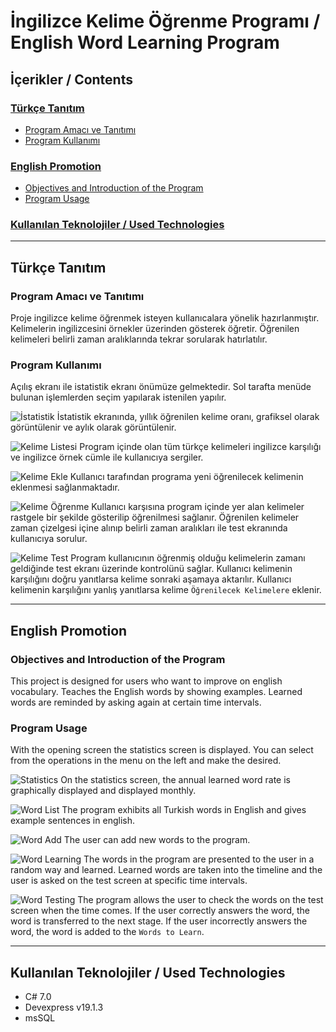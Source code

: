 # İngilizce Kelime Öğrenme Programı / English Word Learning Program

## İçerikler / Contents
### [Türkçe Tanıtım](#Türkçe-Tanıtım)
 * [Program Amacı ve Tanıtımı](#Program-Amacı-ve-Tanıtımı)
 * [Program Kullanımı](#Program-Kullanımı)
### [English Promotion](#English-Promotion)
 * [Objectives and Introduction of the Program](#Objectives-and-Introduction-of-the-Program)
 * [Program Usage](#Program-Usage)
### [Kullanılan Teknolojiler / Used Technologies](#Kullanılan-Teknolojiler-/-Used-Technologies)

---
## Türkçe Tanıtım
### Program Amacı ve Tanıtımı
Proje ingilizce kelime öğrenmek isteyen kullanıcalara yönelik hazırlanmıştır. Kelimelerin ingilizcesini örnekler üzerinden gösterek öğretir. Öğrenilen kelimeleri belirli zaman aralıklarında tekrar sorularak hatırlatılır.

### Program Kullanımı
Açılış ekranı ile istatistik ekranı önümüze gelmektedir. Sol tarafta menüde bulunan işlemlerden seçim yapılarak istenilen yapılır.

![İstatistik](https://github.com/ismetkizgin/Dictionary/blob/master/images/%C4%B0statistik.png)
İstatistik ekranında, yıllık öğrenilen kelime oranı, grafiksel olarak görüntülenir ve aylık olarak görüntülenir.

![Kelime Listesi](https://github.com/ismetkizgin/Dictionary/blob/master/images/Kelime%20Listesi.png)
Program içinde olan tüm türkçe kelimeleri ingilizce karşılığı ve ingilizce örnek cümle ile kullanıcıya sergiler.

![Kelime Ekle](https://github.com/ismetkizgin/Dictionary/blob/master/images/Kelime%20Ekle.png)
Kullanıcı tarafından programa yeni öğrenilecek kelimenin eklenmesi sağlanmaktadır.

![Kelime Öğrenme](https://github.com/ismetkizgin/Dictionary/blob/master/images/Kelime%20%C3%96%C4%9Fren.png)
Kullanıcı karşısına program içinde yer alan kelimeler rastgele bir şekilde gösterilip öğrenilmesi sağlanır. Öğrenilen kelimeler zaman çizelgesi içine alınıp belirli zaman aralıkları ile test ekranında kullanıcıya sorulur.

![Kelime Test](https://github.com/ismetkizgin/Dictionary/blob/master/images/Kelime%20Test.png)
Program kullanıcının öğrenmiş olduğu kelimelerin zamanı geldiğinde test ekranı üzerinde kontrolünü sağlar. Kullanıcı kelimenin karşılığını doğru yanıtlarsa kelime sonraki aşamaya aktarılır. Kullanıcı kelimenin karşılığını yanlış yanıtlarsa kelime `Öğrenilecek Kelimelere` eklenir.

---
## English Promotion
### Objectives and Introduction of the Program
This project is designed for users who want to improve on english vocabulary. Teaches the English words by showing examples. Learned words are reminded by asking again at certain time intervals.

### Program Usage
With the opening screen  the statistics screen is displayed. You can select from the operations in the menu on the left and make the desired.

![Statistics](https://github.com/ismetkizgin/Dictionary/blob/master/images/%C4%B0statistik.png)
On the statistics screen, the annual learned word rate is graphically displayed and displayed monthly.

![Word List](https://github.com/ismetkizgin/Dictionary/blob/master/images/Kelime%20Listesi.png)
The program exhibits all Turkish words in English and gives example sentences in english.

![Word Add](https://github.com/ismetkizgin/Dictionary/blob/master/images/Kelime%20Ekle.png)
The user can add new words to the program.

![Word Learning](https://github.com/ismetkizgin/Dictionary/blob/master/images/Kelime%20%C3%96%C4%9Fren.png)
The words in the program are presented to the user in a random way and learned. Learned words are taken into the timeline and the user is asked on the test screen at specific time intervals.

![Word Testing](https://github.com/ismetkizgin/Dictionary/blob/master/images/Kelime%20Test.png)
The program allows the user to check the words on the test screen when the time comes. If the user correctly answers the word, the word is transferred to the next stage. If the user incorrectly answers the word, the word is added to the `Words to Learn`.

---
## Kullanılan Teknolojiler / Used Technologies
* C# 7.0
* Devexpress v19.1.3
* msSQL
